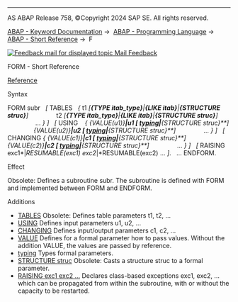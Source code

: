   

* * *

AS ABAP Release 758, ©Copyright 2024 SAP SE. All rights reserved.

[ABAP - Keyword Documentation](javascript:call_link\('abenabap.htm'\)) →  [ABAP - Programming Language](javascript:call_link\('abenabap_reference.htm'\)) →  [ABAP - Short Reference](javascript:call_link\('abenabap_shortref.htm'\)) →  F

 [![](Mail.gif?object=Mail.gif "Feedback mail for displayed topic") Mail Feedback](mailto:f1_help@sap.com?subject=Feedback%20on%20ABAP%20Documentation&body=Document:%20FORM%2C%20ABAPFORM_SHORTREF%2C%20758%0D%0A%0D%0AError:%0D%0A%0D%0A%0D%0A%0D%0ASuggestion%20for%20improvement:)

FORM - Short Reference

[Reference](javascript:call_link\('abapform.htm'\))

Syntax

FORM subr
  *\[* TABLES   *{* t1 *\[**{*TYPE itab\_type*}**|**{*LIKE itab*}**|**{*STRUCTURE struc*}**\]*
               t2 *\[**{*TYPE itab\_type*}**|**{*LIKE itab*}**|**{*STRUCTURE struc*}**\]*
                ... *}* *\]*
  *\[* USING    *{* *{*VALUE(u1)*}**|*u1 *\[* [typing](javascript:call_link\('abentyping_shortref.htm'\))*|**{*STRUCTURE struc*}**\]*
               *{*VALUE(u2)*}**|*u2 *\[* [typing](javascript:call_link\('abentyping_shortref.htm'\))*|**{*STRUCTURE struc*}**\]*
               ... *}* *\]*
  *\[* CHANGING *{* *{*VALUE(c1)*}**|*c1 *\[* [typing](javascript:call_link\('abentyping_shortref.htm'\))*|**{*STRUCTURE struc*}**\]*
               *{*VALUE(c2)*}**|*c2 *\[* [typing](javascript:call_link\('abentyping_shortref.htm'\))*|**{*STRUCTURE struc*}**\]*
               ... *}* *\]*
  *\[* RAISING exc1*|*RESUMABLE(exc1) exc2*|*RESUMABLE(exc2) ... *\]*.
  ...
ENDFORM.

Effect

Obsolete: Defines a subroutine subr. The subroutine is defined with FORM and implemented between FORM and ENDFORM.

Additions   

-   [TABLES](javascript:call_link\('abapform_tables.htm'\))
    Obsolete: Defines table parameters t1, t2, ...
-   [USING](javascript:call_link\('abapform_parameters.htm'\))
    Defines input parameters u1, u2, ...
-   [CHANGING](javascript:call_link\('abapform_parameters.htm'\))
    Defines input/output parameters c1, c2, ...
-   [VALUE](javascript:call_link\('abapform_parameters.htm'\))
    Defines for a formal parameter how to pass values. Without the addition VALUE, the values are passed by reference.
-   [typing](javascript:call_link\('abentyping_shortref.htm'\))
    Types formal parameters.
-   [STRUCTURE struc](javascript:call_link\('abapform_structure.htm'\))
    Obsolete: Casts a structure struc to a formal parameter.
-   [RAISING exc1 exc2 ...](javascript:call_link\('abapform.htm'\))
    Declares class-based exceptions exc1, exc2, ... which can be propagated from within the subroutine, with or without the capacity to be restarted.
